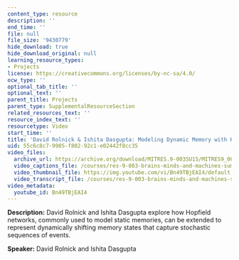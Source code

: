 ```yaml
---
content_type: resource
description: ''
end_time: ''
file: null
file_size: '9430779'
hide_download: true
hide_download_original: null
learning_resource_types:
- Projects
license: https://creativecommons.org/licenses/by-nc-sa/4.0/
ocw_type: ''
optional_tab_title: ''
optional_text: ''
parent_title: Projects
parent_type: SupplementalResourceSection
related_resources_text: ''
resource_index_text: ''
resourcetype: Video
start_time: ''
title: 'David Rolnick & Ishita Dasgupta: Modeling Dynamic Memory with Hopfield Networks'
uid: 55c6c8c7-9905-f802-92c1-e02442f8cc35
video_files:
  archive_url: https://archive.org/download/MITRES.9-003SU15/MITRES9_003SU15_Project_5_300k.mp4
  video_captions_file: /courses/res-9-003-brains-minds-and-machines-summer-course-summer-2015/eb77dc2003ab5aac8ba61b7fa4e03f2e_Bn49TBjEAI4.vtt
  video_thumbnail_file: https://img.youtube.com/vi/Bn49TBjEAI4/default.jpg
  video_transcript_file: /courses/res-9-003-brains-minds-and-machines-summer-course-summer-2015/0576027aabdbe15c848252dceabde840_Bn49TBjEAI4.pdf
video_metadata:
  youtube_id: Bn49TBjEAI4
---
```


**Description:** David Rolnick and Ishita Dasgupta explore how Hopfield networks, commonly used to model static memories, can be extended to represent dynamically shifting memory states that capture stochastic sequences of events.

**Speaker:** David Rolnick and Ishita Dasgupta

